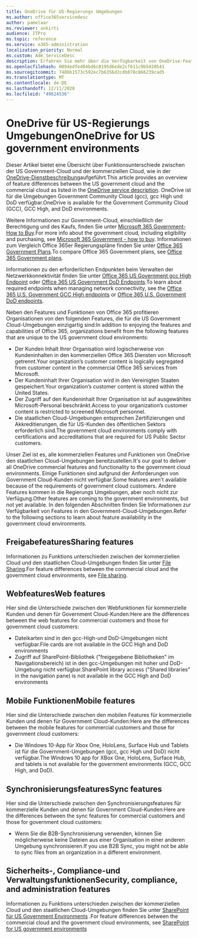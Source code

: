 ```yaml
---
title: OneDrive für US-Regierungs Umgebungen
ms.author: office365servicedesc
author: pamelaar
ms.reviewer: ankirti
audience: ITPro
ms.topic: reference
ms.service: o365-administration
localization_priority: Normal
ms.custom: Adm_ServiceDesc
description: Erfahren Sie mehr über die Verfügbarkeit von OneDrive-Features für US Government Cloud-Kunden.
ms.openlocfilehash: 0094edfed04bd6c8195d6ede2cf611c9b5420541
ms.sourcegitcommit: 7486b1573c592ec7b6356d2cdb070c866239cad5
ms.translationtype: MT
ms.contentlocale: de-DE
ms.lasthandoff: 12/11/2020
ms.locfileid: "49624536"
---
```

# <a name="onedrive-for-us-government-environments"></a><span data-ttu-id="1f5ac-103">OneDrive für US-Regierungs Umgebungen</span><span class="sxs-lookup"><span data-stu-id="1f5ac-103">OneDrive for US government environments</span></span>

<span data-ttu-id="1f5ac-104">Dieser Artikel bietet eine Übersicht über Funktionsunterschiede zwischen der US Government-Cloud und der kommerziellen Cloud, wie in der [OneDrive-Dienstbeschreibung](/office365/servicedescriptions/onedrive-for-business-service-description)aufgeführt.</span><span class="sxs-lookup"><span data-stu-id="1f5ac-104">This article provides an overview of feature differences between the US government cloud and the commercial cloud as listed in the [OneDrive service description](/office365/servicedescriptions/onedrive-for-business-service-description).</span></span> <span data-ttu-id="1f5ac-105">OneDrive ist für die Umgebungen Government Community Cloud (gcc), gcc High und DoD verfügbar.</span><span class="sxs-lookup"><span data-stu-id="1f5ac-105">OneDrive is available for the Government Community Cloud (GCC), GCC High, and DoD environments.</span></span> 

<span data-ttu-id="1f5ac-106">Weitere Informationen zur Government-Cloud, einschließlich der Berechtigung und des Kaufs, finden Sie unter [Microsoft 365 Government-How to Buy](/office365/servicedescriptions/office-365-platform-service-description/office-365-us-government/microsoft-365-government-how-to-buy).</span><span class="sxs-lookup"><span data-stu-id="1f5ac-106">For more info about the government cloud, including eligibility and purchasing, see [Microsoft 365 Government - how to buy](/office365/servicedescriptions/office-365-platform-service-description/office-365-us-government/microsoft-365-government-how-to-buy).</span></span> <span data-ttu-id="1f5ac-107">Informationen zum Vergleich Office 365er Regierungspläne finden Sie unter [Office 365 Government Plans](https://www.microsoft.com/microsoft-365/government/compare-office-365-government-plans?rtc=1#EligibilityRequirements).</span><span class="sxs-lookup"><span data-stu-id="1f5ac-107">To compare Office 365 Government plans, see [Office 365 Government plans](https://www.microsoft.com/microsoft-365/government/compare-office-365-government-plans?rtc=1#EligibilityRequirements).</span></span>

<span data-ttu-id="1f5ac-108">Informationen zu den erforderlichen Endpunkten beim Verwalten der Netzwerkkonnektivität finden Sie unter [Office 365 US Government gcc High Endpoint](/office365/enterprise/office-365-u-s-government-gcc-high-endpoints#sharepoint-online-and-onedrive-for-business) oder [Office 365 US Government DoD Endpoints](/office365/enterprise/office-365-u-s-government-dod-endpoints#sharepoint-online-and-onedrive-for-business).</span><span class="sxs-lookup"><span data-stu-id="1f5ac-108">To learn about required endpoints when managing network connectivity, see the [Office 365 U.S. Government GCC High endpoints](/office365/enterprise/office-365-u-s-government-gcc-high-endpoints#sharepoint-online-and-onedrive-for-business) or [Office 365 U.S. Government DoD endpoints](/office365/enterprise/office-365-u-s-government-dod-endpoints#sharepoint-online-and-onedrive-for-business).</span></span>

<span data-ttu-id="1f5ac-109">Neben den Features und Funktionen von Office 365 profitieren Organisationen von den folgenden Features, die für die US Government Cloud-Umgebungen einzigartig sind:</span><span class="sxs-lookup"><span data-stu-id="1f5ac-109">In addition to enjoying the features and capabilities of Office 365, organizations benefit from the following features that are unique to the US government cloud environments:</span></span>

-   <span data-ttu-id="1f5ac-110">Der Kunden Inhalt Ihrer Organisation wird logischerweise von Kundeninhalten in den kommerziellen Office 365 Diensten von Microsoft getrennt.</span><span class="sxs-lookup"><span data-stu-id="1f5ac-110">Your organization’s customer content is logically segregated from customer content in the commercial Office 365 services from Microsoft.</span></span>
-   <span data-ttu-id="1f5ac-111">Der Kundeninhalt Ihrer Organisation wird in den Vereinigten Staaten gespeichert.</span><span class="sxs-lookup"><span data-stu-id="1f5ac-111">Your organization’s customer content is stored within the United States.</span></span>
-   <span data-ttu-id="1f5ac-112">Der Zugriff auf den Kundeninhalt Ihrer Organisation ist auf ausgewähltes Microsoft-Personal beschränkt.</span><span class="sxs-lookup"><span data-stu-id="1f5ac-112">Access to your organization’s customer content is restricted to screened Microsoft personnel.</span></span>
-   <span data-ttu-id="1f5ac-113">Die staatlichen Cloud-Umgebungen entsprechen Zertifizierungen und Akkreditierungen, die für US-Kunden des öffentlichen Sektors erforderlich sind.</span><span class="sxs-lookup"><span data-stu-id="1f5ac-113">The government cloud environments comply with certifications and accreditations that are required for US Public Sector customers.</span></span>

<span data-ttu-id="1f5ac-114">Unser Ziel ist es, alle kommerziellen Features und Funktionen von OneDrive den staatlichen Cloud-Umgebungen bereitzustellen.</span><span class="sxs-lookup"><span data-stu-id="1f5ac-114">It's our goal to deliver all OneDrive commercial features and functionality to the government cloud environments.</span></span> <span data-ttu-id="1f5ac-115">Einige Funktionen sind aufgrund der Anforderungen von Government Cloud-Kunden nicht verfügbar.</span><span class="sxs-lookup"><span data-stu-id="1f5ac-115">Some features aren't available because of the requirements of government cloud customers.</span></span> <span data-ttu-id="1f5ac-116">Andere Features kommen in die Regierungs Umgebungen, aber noch nicht zur Verfügung.</span><span class="sxs-lookup"><span data-stu-id="1f5ac-116">Other features are coming to the government environments, but not yet available.</span></span> <span data-ttu-id="1f5ac-117">In den folgenden Abschnitten finden Sie Informationen zur Verfügbarkeit von Features in den Government-Cloud-Umgebungen.</span><span class="sxs-lookup"><span data-stu-id="1f5ac-117">Refer to the following sections to learn about feature availability in the government cloud environments.</span></span>

## <a name="sharing-features"></a><span data-ttu-id="1f5ac-118">Freigabefeatures</span><span class="sxs-lookup"><span data-stu-id="1f5ac-118">Sharing features</span></span>

<span data-ttu-id="1f5ac-119">Informationen zu Funktions unterschieden zwischen der kommerziellen Cloud und den staatlichen Cloud-Umgebungen finden Sie unter [File Sharing](/office365/servicedescriptions/office-365-platform-service-description/office-365-us-government/gcc-high-and-dod#file-sharing).</span><span class="sxs-lookup"><span data-stu-id="1f5ac-119">For feature differences between the commercial cloud and the government cloud environments, see [File sharing](/office365/servicedescriptions/office-365-platform-service-description/office-365-us-government/gcc-high-and-dod#file-sharing).</span></span>

## <a name="web-features"></a><span data-ttu-id="1f5ac-120">Webfeatures</span><span class="sxs-lookup"><span data-stu-id="1f5ac-120">Web features</span></span>

<span data-ttu-id="1f5ac-121">Hier sind die Unterschiede zwischen den Webfunktionen für kommerzielle Kunden und denen für Government Cloud-Kunden:</span><span class="sxs-lookup"><span data-stu-id="1f5ac-121">Here are the differences between the web features for commercial customers and those for government cloud customers:</span></span>

- <span data-ttu-id="1f5ac-122">Dateikarten sind in den gcc-High-und DoD-Umgebungen nicht verfügbar.</span><span class="sxs-lookup"><span data-stu-id="1f5ac-122">File cards are not available in the GCC High and DoD environments</span></span>
- <span data-ttu-id="1f5ac-123">Zugriff auf SharePoint-Bibliothek ("freigegebene Bibliotheken" im Navigationsbereich) ist in den gcc-Umgebungen mit hoher und DoD-Umgebung nicht verfügbar.</span><span class="sxs-lookup"><span data-stu-id="1f5ac-123">SharePoint library access ("Shared libraries" in the navigation pane) is not available in the GCC High and DoD environments</span></span>

## <a name="mobile-features"></a><span data-ttu-id="1f5ac-124">Mobile Funktionen</span><span class="sxs-lookup"><span data-stu-id="1f5ac-124">Mobile features</span></span>

<span data-ttu-id="1f5ac-125">Hier sind die Unterschiede zwischen den mobilen Features für kommerzielle Kunden und denen für Government Cloud-Kunden:</span><span class="sxs-lookup"><span data-stu-id="1f5ac-125">Here are the differences between the mobile features for commercial customers and those for government cloud customers:</span></span>

- <span data-ttu-id="1f5ac-126">Die Windows 10-App für Xbox One, HoloLens, Surface Hub und Tablets ist für die Government-Umgebungen (gcc, gcc High und DoD) nicht verfügbar.</span><span class="sxs-lookup"><span data-stu-id="1f5ac-126">The Windows 10 app for XBox One, HoloLens, Surface Hub, and tablets is not available for the government environments (GCC, GCC High, and DoD).</span></span>

## <a name="sync-features"></a><span data-ttu-id="1f5ac-127">Synchronisierungsfeatures</span><span class="sxs-lookup"><span data-stu-id="1f5ac-127">Sync features</span></span>

<span data-ttu-id="1f5ac-128">Hier sind die Unterschiede zwischen den Synchronisierungsfeatures für kommerzielle Kunden und denen für Government Cloud-Kunden:</span><span class="sxs-lookup"><span data-stu-id="1f5ac-128">Here are the differences between the sync features for commercial customers and those for government cloud customers:</span></span>

- <span data-ttu-id="1f5ac-129">Wenn Sie die B2B-Synchronisierung verwenden, können Sie möglicherweise keine Dateien aus einer Organisation in einer anderen Umgebung synchronisieren.</span><span class="sxs-lookup"><span data-stu-id="1f5ac-129">If you use B2B Sync, you might not be able to sync files from an organization in a different environment.</span></span>

## <a name="security-compliance-and-administration-features"></a><span data-ttu-id="1f5ac-130">Sicherheits-, Compliance-und Verwaltungsfunktionen</span><span class="sxs-lookup"><span data-stu-id="1f5ac-130">Security, compliance, and administration features</span></span>

<span data-ttu-id="1f5ac-131">Informationen zu Funktions unterschieden zwischen der kommerziellen Cloud und den staatlichen Cloud-Umgebungen finden Sie unter [SharePoint für US Government Environments](sharepoint.md) .</span><span class="sxs-lookup"><span data-stu-id="1f5ac-131">For feature differences between the commercial cloud and the government cloud environments, see [SharePoint for US government environments](sharepoint.md)</span></span>


